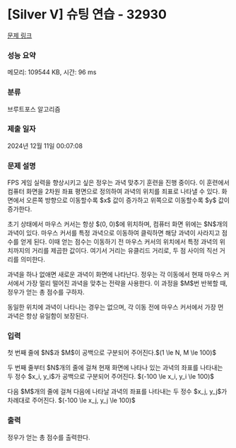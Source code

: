 # [Silver V] 슈팅 연습 - 32930 

[문제 링크](https://www.acmicpc.net/problem/32930) 

### 성능 요약

메모리: 109544 KB, 시간: 96 ms

### 분류

브루트포스 알고리즘

### 제출 일자

2024년 12월 11일 00:07:08

### 문제 설명

<p style="user-select: auto !important;">FPS 게임 실력을 향상시키고 싶은 정우는 과녁 맞추기 훈련을 진행 중이다. 이 훈련에서 컴퓨터 화면을 2차원 좌표 평면으로 정의하여 과녁의 위치를 죄표로 나타낼 수 있다. 화면에서 오른쪽 방향으로 이동할수록 $x$ 값이 증가하고 위쪽으로 이동할수록 $y$ 값이 증가한다.</p>

<p style="user-select: auto !important;">초기 상태에서 마우스 커서는 항상 $(0, 0)$에 위치하며, 컴퓨터 화면 위에는 $N$개의 과녁이 있다. 마우스 커서를 특정 과녁으로 이동하여 클릭하면 해당 과녁이 사라지고 점수를 얻게 된다. 이때 얻는 점수는 이동하기 전 마우스 커서의 위치에서 특정 과녁의 위치까지의 거리를 제곱한 값이다. 여기서 거리는 유클리드 거리로, 두 점 사이의 직선 거리를 의미한다.</p>

<p style="user-select: auto !important;">과녁을 하나 없애면 새로운 과녁이 화면에 나타난다. 정우는 각 이동에서 현재 마우스 커서에서 가장 멀리 떨어진 과녁을 맞추는 전략을 사용한다. 이 과정을 $M$번 반복할 때, 정우가 얻는 총 점수를 구하자.</p>

<p style="user-select: auto !important;">동일한 위치에 과녁이 나타나는 경우는 없으며, 각 이동 전에 마우스 커서에서 가장 먼 과녁은 항상 유일함이 보장된다.</p>

### 입력 

 <p style="user-select: auto !important;">첫 번째 줄에 $N$과 $M$이 공백으로 구분되어 주어진다.$(1 \le N, M \le 100)$</p>

<p style="user-select: auto !important;">두 번째 줄부터 $N$개의 줄에 걸쳐 현재 화면에 나타나 있는 과녁의 좌표를 나타내는 두 정수 $x_i, y_i$가 공백으로 구분되어 주어진다. $(-100 \le x_i, y_i \le 100)$</p>

<p style="user-select: auto !important;">다음 $M$개의 줄에 걸쳐 다음에 나타날 과녁의 좌표를 나타내는 두 정수 $x_j, y_j$가 차례대로 주어진다. $(-100 \le x_j, y_j \le 100)$</p>

### 출력 

 <p style="user-select: auto !important;">정우가 얻는 총 점수를 출력한다.</p>

